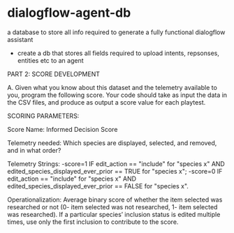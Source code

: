 # dialogflow-agent-db
a database to store all info required to generate a fully functional dialogflow assistant

- create a db that stores all fields required to upload intents, repsonses, entities etc to an agent



PART 2: SCORE DEVELOPMENT

A. Given what you know about this dataset and the telemetry available to you, program the following score. Your code should take as input the data in the CSV files, and produce as output a score value for each playtest.

SCORING PARAMETERS:

Score Name: Informed Decision Score

Telemetry needed: Which species are displayed, selected, and removed, and in what order? 

Telemetry Strings: 
-score=1 IF edit_action == "include" for "species x" AND edited_species_displayed_ever_prior == TRUE for "species x";
-score=0 IF edit_action == "include" for "species x" AND edited_species_displayed_ever_prior == FALSE for "species x".

Operationalization: Average binary score of whether the item selected was researched or not (0- item selected was not researched, 1- item selected was researched). If a particular species’ inclusion status is edited multiple times, use only the first inclusion to contribute to the score.
